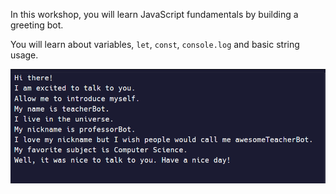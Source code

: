 In this workshop, you will learn JavaScript fundamentals by building a greeting bot.

You will learn about variables, `let`, `const`, `console.log` and basic string usage.

![alt text](image.png)